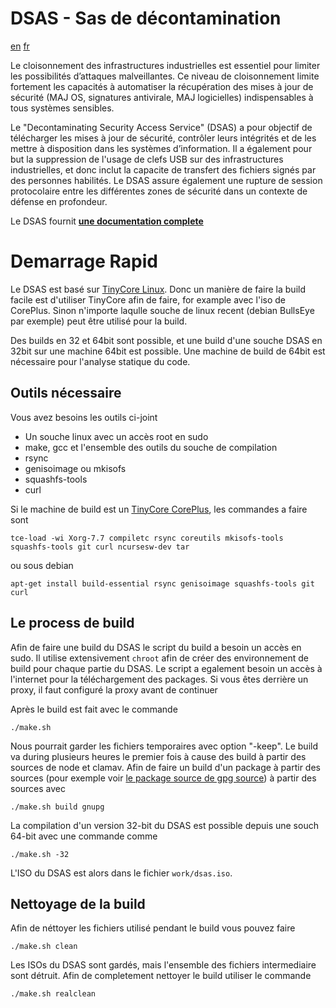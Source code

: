 # DSAS - Sas de décontamination
[en](README.md) [fr](#)

Le cloisonnement des infrastructures industrielles est essentiel pour limiter 
les possibilités d’attaques malveillantes. Ce niveau de cloisonnement limite 
fortement les capacités à automatiser la récupération des mises à jour de sécurité 
(MAJ OS, signatures antivirale, MAJ logicielles) indispensables à tous systèmes 
sensibles. 

Le "Decontaminating Security Access Service" (DSAS) a pour objectif de télécharger les 
mises  à jour de sécurité, contrôler leurs  intégrités et de les mettre à disposition 
dans les  systèmes d’information. Il a également pour but la suppression de l'usage de 
clefs USB sur  des infrastructures industrielles, et  donc  inclut la capacite de 
transfert des fichiers  signés par des personnes habilités. Le DSAS assure également
une rupture de session  protocolaire entre les différentes zones de sécurité dans un
contexte de défense en profondeur.

Le DSAS fournit __[une documentation complete](append/usr/local/share/www/Doucmentation_fr.md)__ 

# Demarrage Rapid

Le DSAS est basé sur [TinyCore Linux](http://tinycorelinux.net). Donc un manière de
faire la build facile est d'utiliser TinyCore afin de faire, for example avec l'iso de 
CorePlus. Sinon n'importe laqulle souche de linux recent (debian BullsEye par exemple)
peut être  utilisé pour la build.

Des builds en 32 et 64bit sont possible, et une build d'une souche DSAS en 32bit sur une 
machine 64bit est possible. Une machine de build de 64bit est nécessaire pour l'analyse 
statique du code.

## Outils nécessaire

Vous avez besoins les outils ci-joint

* Un souche linux avec un accès root en sudo
* make, gcc et l'ensemble des outils du souche de compilation
* rsync
* genisoimage ou mkisofs
* squashfs-tools
* curl

Si le machine de build est un [TinyCore CorePlus](http://tinycorelinux.net/downloads.html), 
les commandes a faire sont

```shell
tce-load -wi Xorg-7.7 compiletc rsync coreutils mkisofs-tools squashfs-tools git curl ncursesw-dev tar
```

ou sous debian


```shell
apt-get install build-essential rsync genisoimage squashfs-tools git curl
``` 

## Le process de build

Afin de faire une build du DSAS le script du build a besoin un accès en sudo. Il utilise 
extensivement `chroot` afin de créer des environnement de build pour chaque partie du
DSAS. Le script a egalement besoin un accès à l'internet pour la téléchargement des 
packages. Si vous êtes derrière un proxy, il faut configuré la proxy avant de continuer

Après le build est fait avec le commande

```
./make.sh
```

Nous pourrait garder les fichiers temporaires avec option "-keep". Le build va during
plusieurs heures le premier fois à cause des build à partir des sources de node et clamav.
Afin de faire un build d'un package à partir des sources (pour exemple voir [le package
source de gpg source](pkg/gnupg.pkg)) à partir des sources avec

```
./make.sh build gnupg
```

La compilation d'un version 32-bit du DSAS est possible depuis une souch 64-bit
avec une commande comme

```
./make.sh -32
``` 

L'ISO du DSAS est alors dans le fichier `work/dsas.iso`.

## Nettoyage de la build

Afin de néttoyer les fichiers utilisé pendant le build vous pouvez faire

```
./make.sh clean
```

Les ISOs du DSAS sont gardés, mais l'ensemble des fichiers intermediaire 
sont détruit. Afin de completement nettoyer le build utiliser le commande

```
./make.sh realclean
```